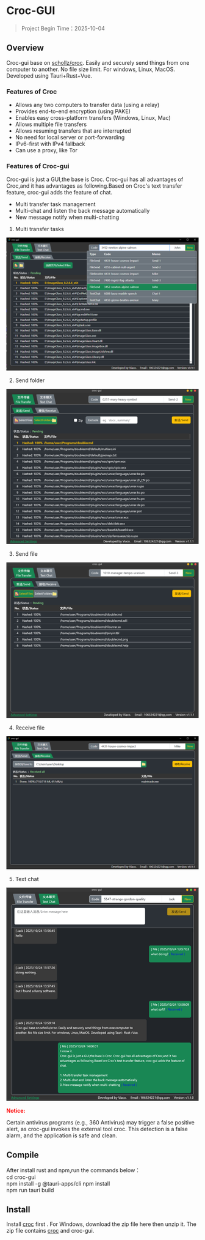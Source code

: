 # Croc-GUI

> Project Begin Time：2025-10-04



## Overview

Croc-gui base on [schollz/croc](https://github.com/schollz/croc). Easily and securely send things from one computer to another. No file size limit. For windows, Linux, MacOS. Developed using Tauri+Rust+Vue.

### Features of Croc  
- Allows any two computers to transfer data (using a relay)
- Provides end-to-end encryption (using PAKE)
- Enables easy cross-platform transfers (Windows, Linux, Mac)
- Allows multiple file transfers
- Allows resuming transfers that are interrupted
- No need for local server or port-forwarding
- IPv6-first with IPv4 fallback
- Can use a proxy, like Tor

### Features of Croc-gui
Croc-gui is just a GUI,the base is Croc. Croc-gui has all advantages of Croc,and it has advantages as following.Based on Croc's text transfer feature, croc-gui adds the feature of chat.  
- Multi transfer task management
- Multi-chat and listen the back message automatically
- New message notify when multi-chatting



1. Multi transfer tasks

![MultiTasks](./MultiTasks.png)

2. Send folder

![SendFolder](./SendFolder.png)

3. Send file

![SendFile](./SendFile.png)

4. Receive file

![FileReceive](./FileReceive.png)

5. Text chat

![TextChat](./TextChat.png)



<font color="red">**Notice:**</font>  

Certain antivirus programs (e.g., 360 Antivirus) may trigger a false positive alert, as croc-gui invokes the external tool croc.
This detection is a false alarm, and the application is safe and clean.

## Compile

After install rust and npm,run the commands below：  
cd croc-gui  
npm install -g @tauri-apps/cli
npm install  
npm run tauri build

## Install

Install [croc](https://github.com/schollz/croc) first . For Windows, download the zip file here then unzip it. The zip file contains [croc](https://github.com/schollz/croc) and croc-gui. 

